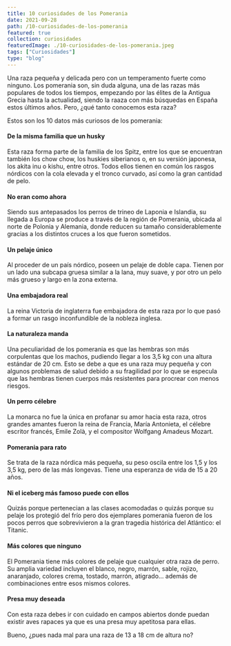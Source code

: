 ```yaml
---
title: 10 curiosidades de los Pomerania
date: 2021-09-28
path: /10-curiosidades-de-los-pomerania
featured: true
collection: curiosidades
featuredImage: ./10-curiosidades-de-los-pomerania.jpeg
tags: ["Curiosidades"]
type: "blog"
---
```


Una raza pequeña y delicada pero con un temperamento fuerte como ninguno. Los pomerania son, sin duda alguna, una de las razas más populares de todos los tiempos, empezando por las élites de la Antigua Grecia hasta la actualidad, siendo la raaza con más búsquedas en España estos últimos años. Pero, ¿qué tanto conocemos esta raza? 

Estos son los 10 datos más curiosos de los pomerania:


#### De la misma familia que un husky
Esta raza forma parte de la familia de los Spitz, entre los que se encuentran también los chow chow, los huskies siberianos o, en su versión japonesa, los akita inu o kishu, entre otros. Todos ellos tienen en común los rasgos nórdicos con la cola elevada y el tronco curvado, así como la gran cantidad de pelo. 

#### No eran como ahora
Siendo sus antepasados los perros de trineo de Laponia e Islandia, su llegada a Europa se produce a través de la región de Pomerania, ubicada al norte de Polonia y Alemania, donde reducen su tamaño considerablemente gracias a los distintos cruces a los que fueron sometidos.

#### Un pelaje único
Al proceder de un país nórdico, poseen un pelaje de doble capa. Tienen por un lado una subcapa gruesa similar a la lana, muy suave, y por otro un pelo más grueso y largo en la zona externa. 

#### Una embajadora real
La reina Victoria de inglaterra fue embajadora de esta raza por lo que pasó a formar un rasgo inconfundible de la nobleza inglesa.

#### La naturaleza manda
Una peculiaridad de los pomerania es que las hembras son más corpulentas que los machos, pudiendo llegar a los 3,5 kg con una altura estándar de 20 cm. Esto se debe a que es una raza muy pequeña y con algunos problemas de salud debido a su fragilidad por lo que se especula que las hembras tienen cuerpos más resistentes para procrear con menos riesgos.

#### Un perro célebre
La monarca no fue la única en profanar su amor hacia esta raza, otros grandes amantes fueron la reina de Francia, María Antonieta, el célebre escritor francés, Emile Zolà, y el compositor Wolfgang Amadeus Mozart.

#### Pomerania para rato
Se trata de la raza nórdica más pequeña, su peso oscila entre los 1,5 y los 3,5 kg, pero de las más longevas. Tiene una esperanza de vida de 15 a 20 años.

#### Ni el iceberg más famoso puede con ellos
Quizás porque pertenecian a las clases acomodadas o quizás porque su pelaje los protegió del frío pero dos ejemplares pomerania fueron de los pocos perros que sobrevivieron a la gran tragedia histórica del Atlántico: el Titanic.

#### Más colores que ninguno
El Pomerania tiene más colores de pelaje que cualquier otra raza de perro. Su amplia variedad incluyen el blanco, negro, marrón, sable, rojizo, anaranjado, colores crema, tostado, marrón, atigrado… además de combinaciones entre esos mismos colores. 

#### Presa muy deseada
Con esta raza debes ir con cuidado en campos abiertos donde puedan existir aves rapaces ya que es una presa muy apetitosa para ellas.

Bueno, ¿pues nada mal para una raza de 13 a 18 cm de altura no?

